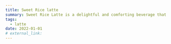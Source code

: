 ```yaml
---
title: Sweet Rice latte
summary: Sweet Rice Latte is a delightful and comforting beverage that blends the rich flavors of rice and the sweetness of milk into a satisfying drink. The unique combination of ingredients creates a smooth and velvety texture, making it a perfect choice for those seeking a cozy and comforting beverage.
tags:
  - latte
date: 2022-01-01
# external_link: 
---
```


